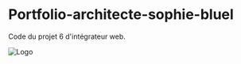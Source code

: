 # Portfolio-architecte-sophie-bluel

Code du projet 6 d'intégrateur web.


![Logo](https://github.com/Usernamegrv/P6/assets/139330806/ac864cc3-13ee-4e59-98db-4ba382680e61)
